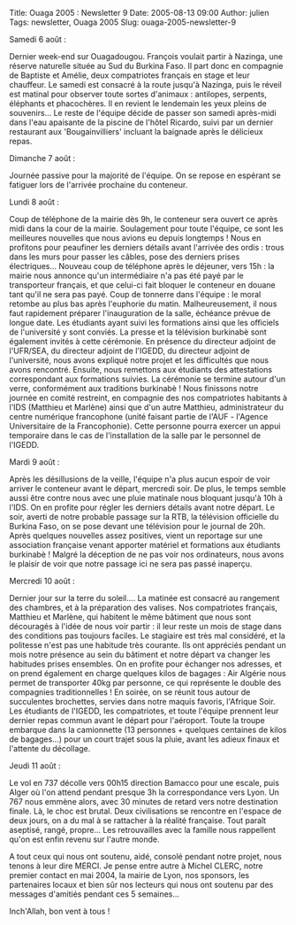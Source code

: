 Title: Ouaga 2005 : Newsletter 9
Date: 2005-08-13 09:00
Author: julien
Tags: newsletter, Ouaga 2005
Slug: ouaga-2005-newsletter-9

Samedi 6 août :

</p>
Dernier week-end sur Ouagadougou. François voulait partir à Nazinga, une
réserve naturelle située au Sud du Burkina Faso. Il part donc en
compagnie de Baptiste et Amélie, deux compatriotes français en stage et
leur chauffeur. Le samedi est consacré à la route jusqu'à Nazinga, puis
le réveil est matinal pour observer toute sortes d'animaux : antilopes,
serpents, éléphants et phacochères. Il en revient le lendemain les yeux
pleins de souvenirs... Le reste de l'équipe décide de passer son samedi
après-midi dans l'eau apaisante de la piscine de l'hôtel Ricardo, suivi
par un dernier restaurant aux 'Bougainvilliers' incluant la baignade
après le délicieux repas.

</p>
Dimanche 7 août :

</p>
Journée passive pour la majorité de l'équipe. On se repose en espérant
se fatiguer lors de l'arrivée prochaine du conteneur.

</p>
Lundi 8 août :

</p>
Coup de téléphone de la mairie dès 9h, le conteneur sera ouvert ce après
midi dans la cour de la mairie. Soulagement pour toute l'équipe, ce sont
les meilleures nouvelles que nous avions eu depuis longtemps ! Nous en
profitons pour peaufiner les derniers détails avant l'arrivée des ordis
: trous dans les murs pour passer les câbles, pose des derniers prises
électriques... Nouveau coup de téléphone après le déjeuner, vers 15h :
la mairie nous annonce qu'un intermédiaire n'a pas été payé par le
transporteur français, et que celui-ci fait bloquer le conteneur en
douane tant qu'il ne sera pas payé. Coup de tonnerre dans l'équipe : le
moral retombe au plus bas après l'euphorie du matin. Malheureusement, il
nous faut rapidement préparer l'inauguration de la salle, échéance
prévue de longue date. Les étudiants ayant suivi les formations ainsi
que les officiels de l'université y sont conviés. La presse et la
télévision burkinabè sont également invités à cette cérémonie. En
présence du directeur adjoint de l'UFR/SEA, du directeur adjoint de
l'IGEDD, du directeur adjoint de l'université, nous avons expliqué notre
projet et les difficultés que nous avons rencontré. Ensuite, nous
remettons aux étudiants des attestations correspondant aux formations
suivies. La cérémonie se termine autour d'un verre, conformément aux
traditions burkinabè ! Nous finissons notre journée en comité restreint,
en compagnie des nos compatriotes habitants à l'IDS (Matthieu et
Marlène) ainsi que d'un autre Matthieu, administrateur du centre
numérique francophone (unité faisant partie de l'AUF - l'Agence
Universitaire de la Francophonie). Cette personne pourra exercer un
appui temporaire dans le cas de l'installation de la salle par le
personnel de l'IGEDD.

</p>
Mardi 9 août :

</p>
Après les désillusions de la veille, l'équipe n'a plus aucun espoir de
voir arriver le conteneur avant le départ, mercredi soir. De plus, le
temps semble aussi être contre nous avec une pluie matinale nous
bloquant jusqu'à 10h à l'IDS. On en profite pour régler les derniers
détails avant notre départ. Le soir, averti de notre probable passage
sur la RTB, la télévision officielle du Burkina Faso, on se pose devant
une télévision pour le journal de 20h. Après quelques nouvelles assez
positives, vient un reportage sur une association française venant
apporter matériel et formations aux étudiants burkinabè ! Malgré la
déception de ne pas voir nos ordinateurs, nous avons le plaisir de voir
que notre passage ici ne sera pas passé inaperçu.

</p>
Mercredi 10 août :

</p>
Dernier jour sur la terre du soleil.... La matinée est consacré au
rangement des chambres, et à la préparation des valises. Nos
compatriotes français, Matthieu et Marlène, qui habitent le même
bâtiment que nous sont découragés à l'idée de nous voir partir : il leur
reste un mois de stage dans des conditions pas toujours faciles. Le
stagiaire est très mal considéré, et la politesse n'est pas une habitude
très courante. Ils ont appréciés pendant un mois notre présence au sein
du bâtiment et notre départ va changer les habitudes prises ensembles.
On en profite pour échanger nos adresses, et on prend également en
charge quelques kilos de bagages : Air Algérie nous permet de
transporter 40kg par personne, ce qui représente le double des
compagnies traditionnelles ! En soirée, on se réunit tous autour de
succulentes brochettes, servies dans notre maquis favoris, l'Afrique
Soir. Les étudiants de l'IGEDD, les compatriotes, et toute l'équipe
prennent leur dernier repas commun avant le départ pour l'aéroport.
Toute la troupe embarque dans la camionnette (13 personnes + quelques
centaines de kilos de bagages...) pour un court trajet sous la pluie,
avant les adieux finaux et l'attente du décollage.

</p>
Jeudi 11 août :

</p>
Le vol en 737 décolle vers 00h15 direction Bamacco pour une escale, puis
Alger où l'on attend pendant presque 3h la correspondance vers Lyon. Un
767 nous emmène alors, avec 30 minutes de retard vers notre destination
finale. Là, le choc est brutal. Deux civilisations se rencontre en
l'espace de deux jours, on a du mal à se rattacher à la réalité
française. Tout paraît aseptisé, rangé, propre... Les retrouvailles avec
la famille nous rappellent qu'on est enfin revenu sur l'autre monde.

</p>
A tout ceux qui nous ont soutenu, aidé, consolé pendant notre projet,
nous tenons à leur dire MERCI. Je pense entre autre à Michel CLERC,
notre premier contact en mai 2004, la mairie de Lyon, nos sponsors, les
partenaires locaux et bien sûr nos lecteurs qui nous ont soutenu par des
messages d'amitiés pendant ces 5 semaines...

</p>
Inch'Allah, bon vent à tous !

</p>

